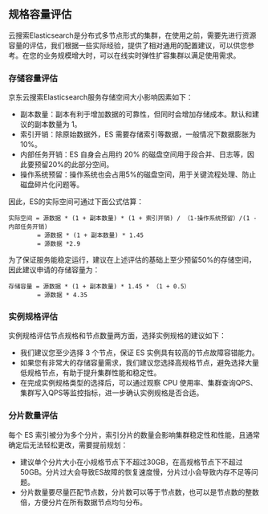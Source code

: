 ## 规格容量评估
云搜索Elasticsearch是分布式多节点形式的集群，在使用之前，需要先进行资源容量的评估，我们根据一些实际经验，提供了相对通用的配置建议，可以供您参考。在您的业务规模增大时，可以在线实时弹性扩容集群以满足使用需求。
### 存储容量评估
京东云搜索Elasticsearch服务存储空间大小影响因素如下：</br>
- 副本数量：副本有利于增加数据的可靠性，但同时会增加存储成本。默认和建议的副本数量为 1。</br>
- 索引开销：除原始数据外，ES 需要存储索引等数据，一般情况下数据膨胀为10%。</br>
- 内部任务开销：ES 自身会占用约 20% 的磁盘空间用于段合并、日志等，因此要预留20%的此部分空间。</br>
- 操作系统预留：操作系统也会占用5%的磁盘空间，用于关键流程处理、防止磁盘碎片化问题等。</br>

因此，ES的实际空间可通过下面公式估算：

```
实际空间 = 源数据 * (1 + 副本数量) * (1 + 索引开销) / （1-操作系统预留）/(1 - 内部任务开销) 
        = 源数据 * (1 + 副本数量) * 1.45
        = 源数据 *2.9
```

为了保证服务能稳定运行，建议在上述评估的基础上至少预留50%的存储空间，因此建议申请的存储容量为：

```	
存储容量 = 源数据 * (1 + 副本数量) * 1.45 * （1 + 0.5）
        = 源数据 * 4.35
```

### 实例规格评估
实例规格评估节点规格和节点数量两方面，选择实例规格的建议如下：</br>
- 我们建议您至少选择 3 个节点，保证 ES 实例具有较高的节点故障容错能力。</br>
- 如果您有非常大的存储容量需求，我们建议您选择高规格节点，避免选择大量低规格节点，有助于提升集群性能和稳定性。</br>
- 在完成实例规格类型的选择后，可以通过观察 CPU 使用率、集群查询QPS、集群写入QPS等监控指标，进一步确认实例规格是否合适。</br>
### 分片数量评估
每个 ES 索引被分为多个分片，索引分片的数量会影响集群稳定性和性能，且通常确定后无法轻松更改，需要提前规划：</br>
- 建议单个分片大小在小规格节点下不超过30GB，在高规格节点下不超过50GB。分片过大会导致ES故障的恢复速度慢，分片过小会导致内存不足等问题。</br>
- 分片数量要尽量匹配节点数，分片数可以等于节点数，也可以是节点数的整数倍，方便分片在所有数据节点均匀分布。</br>
